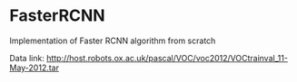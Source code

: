 # FasterRCNN
Implementation of Faster RCNN algorithm from scratch


Data link: http://host.robots.ox.ac.uk/pascal/VOC/voc2012/VOCtrainval_11-May-2012.tar

